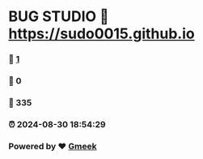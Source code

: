 # BUG STUDIO :link: https://sudo0015.github.io 
### :page_facing_up: [1](https://sudo0015.github.io/tag.html) 
### :speech_balloon: 0 
### :hibiscus: 335 
### :alarm_clock: 2024-08-30 18:54:29 
### Powered by :heart: [Gmeek](https://github.com/Meekdai/Gmeek)
